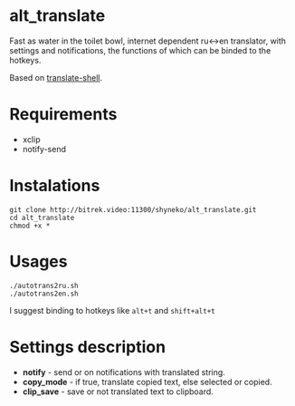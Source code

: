 # alt_translate

Fast as water in the toilet bowl, internet dependent ru<->en translator, with settings and notifications, the functions of which can be binded to the hotkeys.

Based on [translate-shell](https://www.soimort.org/translate-shell/).

# Requirements
* xclip
* notify-send

# Instalations
```
git clone http://bitrek.video:11300/shyneko/alt_translate.git
cd alt_translate
chmod +x *
```

# Usages
```
./autotrans2ru.sh
./autotrans2en.sh
```
I suggest binding to hotkeys like ```alt+t``` and ```shift+alt+t```

# Settings description

* **notify** - send or on notifications with translated string.
* **copy_mode** - if true, translate copied text, else selected or copied.
* **clip_save** - save or not translated text to clipboard.